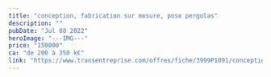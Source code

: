 ```yaml
---
title: "conception, fabrication sur mesure, pose pergolas"
description: ""
pubDate: "Jul 08 2022"
heroImage: "---IMG---"
price: "150000"
ca: "de 200 à 350 k€"
link: "https://www.transentreprise.com/offres/fiche/3999P1091/conception-fabrication-sur-mesure-pose-pergolas/rhone-alpes"
---
```

